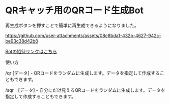 # QRキャッチ用のQRコード生成Bot

再生成ボタンを押すことで簡単に再生成できるようになりました。

https://github.com/user-attachments/assets/08c8bda1-432b-4627-942c-be93c38d42b8

[Botの招待リンクはこちら](https://discord.com/oauth2/authorize?client_id=1348466781572038699&permissions=0&integration_type=0&scope=bot)

使い方

/qr [データ] - QRコードをランダムに生成します。データを指定して作成することもできます。

/sqr　[データ] - 自分にだけ見えるQRコードをランダムに生成します。データを指定して作成することもできます。
